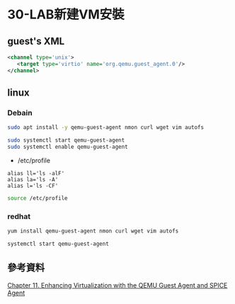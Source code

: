 # 30-LAB新建VM安裝

## guest's XML

```xml
<channel type='unix'>
   <target type='virtio' name='org.qemu.guest_agent.0'/>
</channel>
```

## linux

### Debain

```bash
sudo apt install -y qemu-guest-agent nmon curl wget vim autofs
```

```bash
sudo systemctl start qemu-guest-agent
sudo systemctl enable qemu-guest-agent
```

* /etc/profile

```
alias ll='ls -alF'
alias la='ls -A'
alias l='ls -CF'
```

```bash
source /etc/profile
```

### redhat

```bash
yum install qemu-guest-agent nmon curl wget vim autofs
```

```bash
systemctl start qemu-guest-agent
```

## 參考資料

[Chapter 11. Enhancing Virtualization with the QEMU Guest Agent and SPICE Agent](https://access.redhat.com/documentation/zh-tw/red_hat_enterprise_linux/7/html/virtualization_deployment_and_administration_guide/chap-qemu_guest_agent)